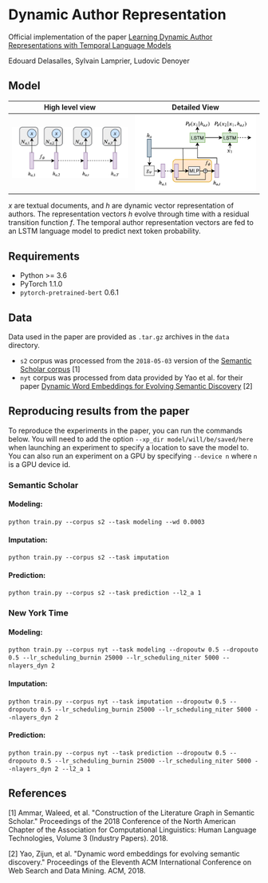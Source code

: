 # Dynamic Author Representation
Official implementation of the paper [Learning Dynamic Author Representations with Temporal Language Models](https://url/pdf)

Edouard Delasalles, Sylvain Lamprier, Ludovic Denoyer


## Model

High level view | Detailed View
 :---: | :---: 
![model_hl](image/model_hl.png "High level view") | ![model_hl](image/model_det.png "Detailed view")

*x* are textual documents, and *h* are dynamic vector representation of authors. The representation vectors *h* evolve through time with a residual transition function *f*. The temporal author representation vectors are fed to an LSTM language model to predict next token probability.


## Requirements
- Python >= 3.6
- PyTorch 1.1.0
- `pytorch-pretrained-bert` 0.6.1

## Data
Data used in the paper are provided as `.tar.gz` archives in the `data` directory.
- `s2` corpus was processed from the `2018-05-03` version of the [Semantic Scholar corpus](https://api.semanticscholar.org/corpus/) [1]
- `nyt` corpus was processed from data provided by Yao et al. for their paper [Dynamic Word Embeddings for Evolving Semantic Discovery](https://sites.google.com/site/zijunyaorutgers/publications) [2]

## Reproducing results from the paper
To reproduce the experiments in the paper, you can run the commands below. You will need to add the option `--xp_dir model/will/be/saved/here` when launching an experiment to specify a location to save the model to. You can also run an experiment on a GPU by specifying `--device n` where `n` is a GPU device id.


### Semantic Scholar
#### Modeling:
```
python train.py --corpus s2 --task modeling --wd 0.0003
```

#### Imputation:
```
python train.py --corpus s2 --task imputation
```

#### Prediction:
```
python train.py --corpus s2 --task prediction --l2_a 1
```


### New York Time
#### Modeling:
```
python train.py --corpus nyt --task modeling --dropoutw 0.5 --dropouto 0.5 --lr_scheduling_burnin 25000 --lr_scheduling_niter 5000 --nlayers_dyn 2
```

#### Imputation:
```
python train.py --corpus nyt --task imputation --dropoutw 0.5 --dropouto 0.5 --lr_scheduling_burnin 25000 --lr_scheduling_niter 5000 --nlayers_dyn 2
```

#### Prediction:
```
python train.py --corpus nyt --task prediction --dropoutw 0.5 --dropouto 0.5 --lr_scheduling_burnin 25000 --lr_scheduling_niter 5000 --nlayers_dyn 2 --l2_a 1
```


## References
[1] Ammar, Waleed, et al. "Construction of the Literature Graph in Semantic Scholar." Proceedings of the 2018 Conference of the North American Chapter of the Association for Computational Linguistics: Human Language Technologies, Volume 3 (Industry Papers). 2018.

[2] Yao, Zijun, et al. "Dynamic word embeddings for evolving semantic discovery." Proceedings of the Eleventh ACM International Conference on Web Search and Data Mining. ACM, 2018.
